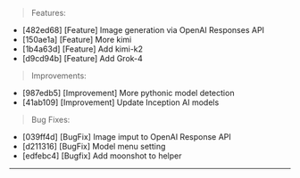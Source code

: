 > Features:
- [482ed68] [Feature] Image generation via OpenAI Responses API
- [150ae1a] [Feature] More kimi
- [1b4a63d] [Feature] Add kimi-k2
- [d9cd94b] [Feature] Add Grok-4

> Improvements:
- [987edb5] [Improvement] More pythonic model detection
- [41ab109] [Improvement] Update Inception AI models

> Bug Fixes:
- [039ff4d] [BugFix] Image imput to OpenAI Response API
- [d211316] [BugFix] Model menu setting
- [edfebc4] [Bugfix] Add moonshot to helper


---
